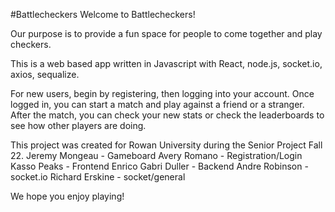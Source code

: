 #Battlecheckers
Welcome to Battlecheckers!

Our purpose is to provide a fun space for people to come together and play checkers.

This is a web based app written in Javascript with React, node.js, socket.io, axios, sequalize.

For new users, begin by registering, then logging into your account. 
Once logged in, you can start a match and play against a friend or a stranger. 
After the match, you can check your new stats or check the leaderboards to see how other players are doing. 

This project was created for Rowan University during the Senior Project Fall 22.
Jeremy Mongeau - Gameboard 
Avery Romano - Registration/Login 
Kasso Peaks - Frontend 
Enrico Gabri Duller - Backend 
Andre Robinson - socket.io 
Richard Erskine - socket/general

We hope you enjoy playing!
